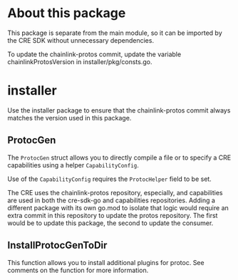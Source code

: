 # About this package

This package is separate from the main module, so it can be imported by the CRE SDK without unnecessary dependencies.

To update the chainlink-protos commit, update the variable chainlinkProtosVersion in installer/pkg/consts.go.

# installer
Use the installer package to ensure that the chainlink-protos commit always matches the version used in this package.

## ProtocGen
The `ProtocGen` struct allows you to directly compile a file or to specify a CRE capabilities using a helper `CapabilityConfig`.

Use of the `CapabilityConfig` requires the `ProtocHelper` field to be set.

The CRE uses the chainlink-protos repository, especially, and capabilities are used in both the cre-sdk-go and capabilities repositories.
Adding a different package with its own go.mod to isolate that logic would require an extra commit in this repository to update the protos repository.
The first would be to update this package, the second to update the consumer.

## InstallProtocGenToDir

This function allows you to install additional plugins for protoc. See comments on the function for more information.